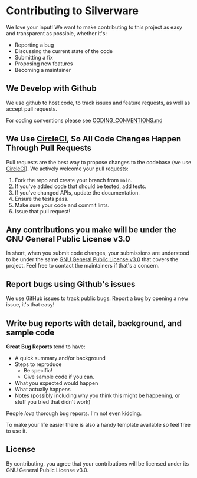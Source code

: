 # Contributing to Silverware

We love your input! We want to make contributing to this project as easy and transparent as possible, whether it's:

- Reporting a bug
- Discussing the current state of the code
- Submitting a fix
- Proposing new features
- Becoming a maintainer

## We Develop with Github

We use github to host code, to track issues and feature requests, as well as accept pull requests.

For coding conventions please see [CODING_CONVENTIONS.md](./CODING_CONVENTIONS.md)

## We Use [CircleCI](https://circleci.com/product/), So All Code Changes Happen Through Pull Requests

Pull requests are the best way to propose changes to the codebase (we use [CircleCI](https://circleci.com/product/)). We
actively welcome your pull requests:

1. Fork the repo and create your branch from `main`.
2. If you've added code that should be tested, add tests.
3. If you've changed APIs, update the documentation.
4. Ensure the tests pass.
5. Make sure your code and commit lints.
6. Issue that pull request!

## Any contributions you make will be under the GNU General Public License v3.0

In short, when you submit code changes, your submissions are understood to be under the
same [GNU General Public License v3.0](http://choosealicense.com/licenses/gpl-3.0/) that covers the project. Feel free
to contact the maintainers if that's a concern.

## Report bugs using Github's issues

We use GitHub issues to track public bugs. Report a bug by opening a new issue, it's that easy!

## Write bug reports with detail, background, and sample code

**Great Bug Reports** tend to have:

- A quick summary and/or background
- Steps to reproduce
  - Be specific!
  - Give sample code if you can.
- What you expected would happen
- What actually happens
- Notes (possibly including why you think this might be happening, or stuff you tried that didn't work)

People *love* thorough bug reports. I'm not even kidding.

To make your life easier there is also a handy template available so feel free to use it.

## License

By contributing, you agree that your contributions will be licensed under its GNU General Public License v3.0.
